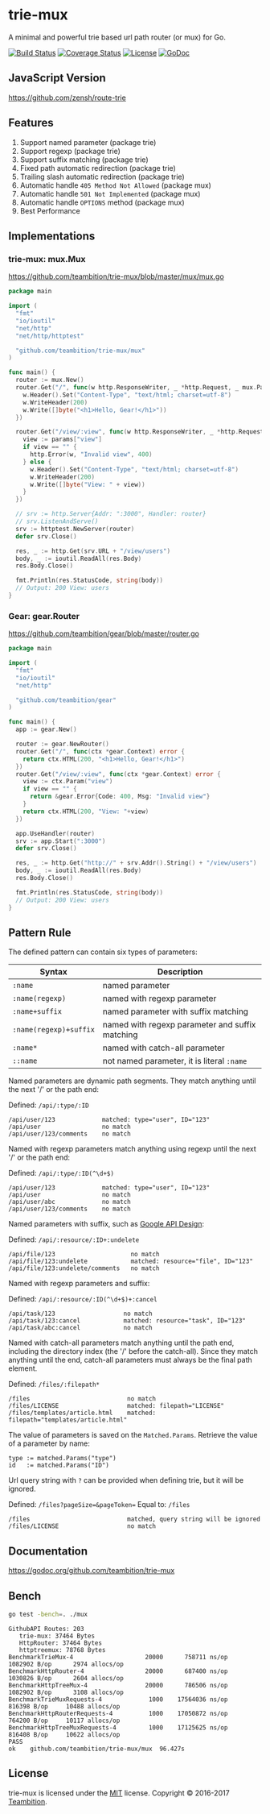 # trie-mux

A minimal and powerful trie based url path router (or mux) for Go.

[![Build Status](http://img.shields.io/travis/teambition/trie-mux.svg?style=flat-square)](https://travis-ci.org/teambition/trie-mux)
[![Coverage Status](http://img.shields.io/coveralls/teambition/trie-mux.svg?style=flat-square)](https://coveralls.io/r/teambition/trie-mux)
[![License](http://img.shields.io/badge/license-mit-blue.svg?style=flat-square)](https://raw.githubusercontent.com/teambition/trie-mux/master/LICENSE)
[![GoDoc](http://img.shields.io/badge/go-documentation-blue.svg?style=flat-square)](http://godoc.org/github.com/teambition/trie-mux)

## JavaScript Version

https://github.com/zensh/route-trie

## Features

1. Support named parameter (package trie)
1. Support regexp (package trie)
1. Support suffix matching (package trie)
1. Fixed path automatic redirection (package trie)
1. Trailing slash automatic redirection (package trie)
1. Automatic handle `405 Method Not Allowed` (package mux)
1. Automatic handle `501 Not Implemented` (package mux)
1. Automatic handle `OPTIONS` method (package mux)
1. Best Performance

## Implementations

### trie-mux: mux.Mux

https://github.com/teambition/trie-mux/blob/master/mux/mux.go

```go
package main

import (
  "fmt"
  "io/ioutil"
  "net/http"
  "net/http/httptest"

  "github.com/teambition/trie-mux/mux"
)

func main() {
  router := mux.New()
  router.Get("/", func(w http.ResponseWriter, _ *http.Request, _ mux.Params) {
    w.Header().Set("Content-Type", "text/html; charset=utf-8")
    w.WriteHeader(200)
    w.Write([]byte("<h1>Hello, Gear!</h1>"))
  })

  router.Get("/view/:view", func(w http.ResponseWriter, _ *http.Request, params mux.Params) {
    view := params["view"]
    if view == "" {
      http.Error(w, "Invalid view", 400)
    } else {
      w.Header().Set("Content-Type", "text/html; charset=utf-8")
      w.WriteHeader(200)
      w.Write([]byte("View: " + view))
    }
  })

  // srv := http.Server{Addr: ":3000", Handler: router}
  // srv.ListenAndServe()
  srv := httptest.NewServer(router)
  defer srv.Close()

  res, _ := http.Get(srv.URL + "/view/users")
  body, _ := ioutil.ReadAll(res.Body)
  res.Body.Close()

  fmt.Println(res.StatusCode, string(body))
  // Output: 200 View: users
}
```

### Gear: gear.Router

https://github.com/teambition/gear/blob/master/router.go

```go
package main

import (
  "fmt"
  "io/ioutil"
  "net/http"

  "github.com/teambition/gear"
)

func main() {
  app := gear.New()

  router := gear.NewRouter()
  router.Get("/", func(ctx *gear.Context) error {
    return ctx.HTML(200, "<h1>Hello, Gear!</h1>")
  })
  router.Get("/view/:view", func(ctx *gear.Context) error {
    view := ctx.Param("view")
    if view == "" {
      return &gear.Error{Code: 400, Msg: "Invalid view"}
    }
    return ctx.HTML(200, "View: "+view)
  })

  app.UseHandler(router)
  srv := app.Start(":3000")
  defer srv.Close()

  res, _ := http.Get("http://" + srv.Addr().String() + "/view/users")
  body, _ := ioutil.ReadAll(res.Body)
  res.Body.Close()

  fmt.Println(res.StatusCode, string(body))
  // Output: 200 View: users
}
```

## Pattern Rule

The defined pattern can contain six types of parameters:

| Syntax | Description |
|--------|------|
| `:name` | named parameter |
| `:name(regexp)` | named with regexp parameter |
| `:name+suffix` | named parameter with suffix matching |
| `:name(regexp)+suffix` | named with regexp parameter and suffix matching |
| `:name*` | named with catch-all parameter |
| `::name` | not named parameter, it is literal `:name` |

Named parameters are dynamic path segments. They match anything until the next '/' or the path end:

Defined: `/api/:type/:ID`
```
/api/user/123             matched: type="user", ID="123"
/api/user                 no match
/api/user/123/comments    no match
```

Named with regexp parameters match anything using regexp until the next '/' or the path end:

Defined: `/api/:type/:ID(^\d+$)`
```
/api/user/123             matched: type="user", ID="123"
/api/user                 no match
/api/user/abc             no match
/api/user/123/comments    no match
```

Named parameters with suffix, such as [Google API Design](https://cloud.google.com/apis/design/custom_methods):

Defined: `/api/:resource/:ID+:undelete`
```
/api/file/123                     no match
/api/file/123:undelete            matched: resource="file", ID="123"
/api/file/123:undelete/comments   no match
```

Named with regexp parameters and suffix:

Defined: `/api/:resource/:ID(^\d+$)+:cancel`
```
/api/task/123                   no match
/api/task/123:cancel            matched: resource="task", ID="123"
/api/task/abc:cancel            no match
```

Named with catch-all parameters match anything until the path end, including the directory index (the '/' before the catch-all). Since they match anything until the end, catch-all parameters must always be the final path element.

Defined: `/files/:filepath*`
```
/files                           no match
/files/LICENSE                   matched: filepath="LICENSE"
/files/templates/article.html    matched: filepath="templates/article.html"
```

The value of parameters is saved on the `Matched.Params`. Retrieve the value of a parameter by name:
```
type := matched.Params("type")
id   := matched.Params("ID")
```

Url query string with `?` can be provided when defining trie, but it will be ignored.

Defined: `/files?pageSize=&pageToken=`
Equal to: `/files`
```
/files                           matched, query string will be ignored
/files/LICENSE                   no match
```

## Documentation

https://godoc.org/github.com/teambition/trie-mux

## Bench

```bash
go test -bench=. ./mux
```

```
GithubAPI Routes: 203
   trie-mux: 37464 Bytes
   HttpRouter: 37464 Bytes
   httptreemux: 78768 Bytes
BenchmarkTrieMux-4                    20000      758711 ns/op   1082902 B/op      2974 allocs/op
BenchmarkHttpRouter-4                 20000      687400 ns/op   1030826 B/op      2604 allocs/op
BenchmarkHttpTreeMux-4                20000      786506 ns/op   1082902 B/op      3108 allocs/op
BenchmarkTrieMuxRequests-4             1000    17564036 ns/op    816398 B/op     10488 allocs/op
BenchmarkHttpRouterRequests-4          1000    17050872 ns/op    764200 B/op     10117 allocs/op
BenchmarkHttpTreeMuxRequests-4         1000    17125625 ns/op    816408 B/op     10622 allocs/op
PASS
ok    github.com/teambition/trie-mux/mux  96.427s
```

## License

trie-mux is licensed under the [MIT](https://github.com/teambition/trie-mux/blob/master/LICENSE) license.
Copyright &copy; 2016-2017 [Teambition](https://www.teambition.com).